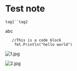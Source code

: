 # Test note

`tag1``tag2`

abc

```
   //This is a code block
    fmt.Println("hello world")
```

![1.jpg](image/1.jpg)

![2.jpg](image/2.jpg)
